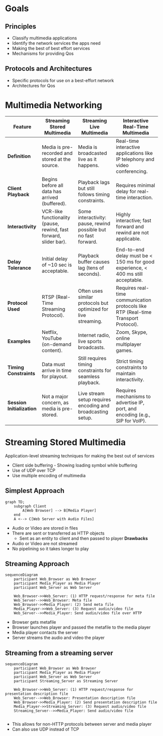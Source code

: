 # Goals
## Principles
- Classify multimedia applications
- Identify the network services the apps need
- Making the best of best effort services
- Mechanisms for providing Qos

## Protocols and Architectures
- Specific protocols for use on a best-effort network
- Architectures for Qos

# Multimedia Networking

| Feature                    | Streaming Stored Multimedia                                       | Streaming Live Multimedia                                       | Interactive Real-Time Multimedia                                                    |
| -------------------------- | ----------------------------------------------------------------- | --------------------------------------------------------------- | ----------------------------------------------------------------------------------- |
| **Definition**             | Media is pre-recorded and stored at the source.                   | Media is broadcasted live as it happens.                        | Real-time interactive applications like IP telephony and video conferencing.        |
| **Client Playback**        | Begins before all data has arrived (buffered).                    | Playback lags but still follows timing constraints.             | Requires minimal delay for real-time interaction.                                   |
| **Interactivity**          | VCR-like functionality (pause, rewind, fast forward, slider bar). | Some interactivity: pause, rewind possible but no fast forward. | Highly interactive; fast forward and rewind are not applicable.                     |
| **Delay Tolerance**        | Initial delay of ~10 sec is acceptable.                           | Playback buffer causes lag (tens of seconds).                   | End-to-end delay must be < 150 ms for good experience, < 400 ms still acceptable.   |
| **Protocol Used**          | RTSP (Real-Time Streaming Protocol).                              | Often uses similar protocols but optimized for live streaming.  | Requires real-time communication protocols like RTP (Real-time Transport Protocol). |
| **Examples**               | Netflix, YouTube (on-demand content).                             | Internet radio, live sports broadcasts.                         | Zoom, Skype, online multiplayer games.                                              |
| **Timing Constraints**     | Data must arrive in time for playout.                             | Still requires timing constraints for seamless playback.        | Strict timing constraints to maintain interactivity.                                |
| **Session Initialization** | Not a major concern, as media is pre-stored.                      | Live stream setup requires encoding and broadcasting setup.     | Requires mechanisms to advertise IP, port, and encoding (e.g., SIP for VoIP).       |

# Streaming Stored Multimedia
Application-level streaming techniques for making the best out of services
- Client side buffering - Showing loading symbol while buffering
- Use of UDP over TCP
- Use multiple encoding of multimedia

## Simplest Approach
```mermaid
graph TD;
    subgraph Client
        A[Web Browser] --> B[Media Player]
    end
    A <--> C[Web Server with Audio Files]

```

- Audio or Video are stored in files
- There are sent or transferred as HTTP objects
	- Sent as an entity to client and then passed to player
**Drawbacks**
- Audio or Video are not streamed
- No pipelining so it takes longer to play

## Streaming Approach
```mermaid
sequenceDiagram
    participant Web_Browser as Web Browser
    participant Media_Player as Media Player
    participant Web_Server as Web Server

    Web_Browser->>Web_Server: (1) HTTP request/response for meta file
    Web_Server-->>Web_Browser: Meta file
    Web_Browser->>Media_Player: (2) Send meta file
    Media_Player->>Web_Server: (3) Request audio/video file
    Web_Server-->>Media_Player: Send audio/video file over HTTP
```

- Browser gets metafile
- Browser launches player and passed the metafile to the media player
- Media player contacts the server 
- Server streams the audio and video the player

## Streaming from a streaming server

```mermaid
sequenceDiagram
    participant Web_Browser as Web Browser
    participant Media_Player as Media Player
    participant Web_Server as Web Server
    participant Streaming_Server as Streaming Server

    Web_Browser->>Web_Server: (1) HTTP request/response for presentation description file
    Web_Server-->>Web_Browser: Presentation description file
    Web_Browser->>Media_Player: (2) Send presentation description file
    Media_Player->>Streaming_Server: (3) Request audio/video file
    Streaming_Server-->>Media_Player: Send audio/video file
   
```

- This allows for non-HTTP protocols between server and media player
- Can also use UDP instead of TCP